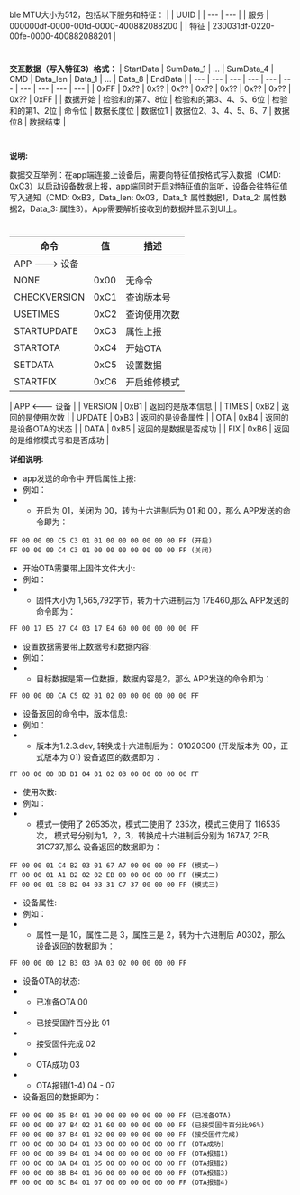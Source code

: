 #
ble MTU大小为512，包括以下服务和特征：
|  | UUID | 
| --- | --- | 
| 服务 | 000000df-0000-00fd-0000-400882088200 |
| 特征 | 230031df-0220-00fe-0000-400882088201 |
#
**交互数据（写入特征3）格式：**
| StartData | SumData_1 | ... | SumData_4 | CMD | Data_len | Data_1 | ... | Data_8 | EndData |
| --- | --- | --- | --- | --- | --- | --- | --- | --- | --- |
| 0xFF | 0x?? | 0x?? | 0x?? | 0x?? | 0x?? | 0x?? | 0x?? | 0x?? | 0xFF |
| 数据开始 | 检验和的第7、8位 | 检验和的第3、4、5、6位 | 检验和的第1、2位 | 命令位 | 数据长度位 | 数据位1 | 数据位2、3、4、5、6、7 | 数据位8 | 数据结束 |

#
**说明:**

 数据交互举例：在app端连接上设备后，需要向特征值按格式写入数据（CMD: 0xC3）以启动设备数据上报，app端同时开启对特征值的监听，设备会往特征值写入通知（CMD: 0xB3，Data_len: 0x03，Data_1: 属性数据1，Data_2: 属性数据2，Data_3: 属性3）。App需要解析接收到的数据并显示到UI上。
#
| 命令 | 值 | 描述 |
| --- | --- | --- |
| APP ---> 设备 |
| NONE | 0x00 | 无命令 |
| CHECKVERSION | 0xC1 | 查询版本号 |
| USETIMES | 0xC2 | 查询使用次数 |
| STARTUPDATE | 0xC3 | 属性上报 |
| STARTOTA | 0xC4 | 开始OTA |
| SETDATA | 0xC5 | 设置数据 |
| STARTFIX | 0xC6 | 开启维修模式 |

| APP <--- 设备 |
| VERSION | 0xB1 | 返回的是版本信息 |
| TIMES | 0xB2 | 返回的是使用次数 |
| UPDATE | 0xB3 | 返回的是设备属性 |
| OTA | 0xB4 | 返回的是设备OTA的状态 |
| DATA | 0xB5 | 返回的是数据是否成功 |
| FIX | 0xB6 | 返回的是维修模式号和是否成功 |

**详细说明:**

- app发送的命令中 开启属性上报:
- 例如： 
- - 开启为 01，关闭为 00，转为十六进制后为 01 和 00，那么
APP发送的命令即为： 
```
FF 00 00 00 C5 C3 01 01 00 00 00 00 00 00 FF (开启)
FF 00 00 00 C4 C3 01 00 00 00 00 00 00 00 FF (关闭)
```

- 开始OTA需要带上固件文件大小:
- 例如：
- - 固件大小为 1,565,792字节，转为十六进制后为 17E460,那么
APP发送的命令即为： 
```
FF 00 17 E5 27 C4 03 17 E4 60 00 00 00 00 00 FF
```

- 设置数据需要带上数据号和数据内容:
- 例如：
- - 目标数据是第一位数据，数据内容是2，那么
APP发送的命令即为： 
```
FF 00 00 00 CA C5 02 01 02 00 00 00 00 00 00 FF
```

- 设备返回的命令中，版本信息:
- 例如：
- - 版本为1.2.3.dev, 转换成十六进制后为： 01020300 (开发版本为 00，正式版本为 01)
设备返回的数据即为：
```
FF 00 00 00 BB B1 04 01 02 03 00 00 00 00 00 FF
```

- 使用次数:
 - 例如：
 - - 模式一使用了 26535次，模式二使用了 235次，模式三使用了 116535次，
模式号分别为1，2，3，转换成十六进制后分别为 167A7, 2EB, 31C737,那么
设备返回的数据即为：
```
FF 00 00 01 C4 B2 03 01 67 A7 00 00 00 00 FF (模式一)
FF 00 00 01 A1 B2 02 02 EB 00 00 00 00 00 FF (模式二)
FF 00 00 01 E8 B2 04 03 31 C7 37 00 00 00 FF (模式三)
```

- 设备属性: 
- 例如：
- - 属性一是 10，属性二是 3，属性三是 2，转为十六进制后 A0302，那么
设备返回的数据即为：
```
FF 00 00 00 12 B3 03 0A 03 02 00 00 00 00 FF
```

- 设备OTA的状态:
- - 已准备OTA	00 
- - 已接受固件百分比	01 
- - 接受固件完成	02
- - OTA成功		03
- - OTA报错(1-4) 04 - 07
- 设备返回的数据即为：
```
FF 00 00 00 B5 B4 01 00 00 00 00 00 00 00 FF (已准备OTA)
FF 00 00 00 B7 B4 02 01 60 00 00 00 00 00 FF (已接受固件百分比96%)
FF 00 00 00 B7 B4 01 02 00 00 00 00 00 00 FF (接受固件完成)
FF 00 00 00 B8 B4 01 03 00 00 00 00 00 00 FF (OTA成功)
FF 00 00 00 B9 B4 01 04 00 00 00 00 00 00 FF (OTA报错1)
FF 00 00 00 BA B4 01 05 00 00 00 00 00 00 FF (OTA报错2)
FF 00 00 00 BB B4 01 06 00 00 00 00 00 00 FF (OTA报错3)
FF 00 00 00 BC B4 01 07 00 00 00 00 00 00 FF (OTA报错4)